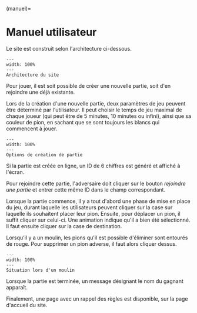 (manuel)= 

# Manuel utilisateur

Le site est construit selon l'architecture ci-dessous.

```{figure} images/Architecture.png
---
width: 100%
---
Architecture du site
```

Pour jouer, il est soit possible de créer une nouvelle partie, soit d'en rejoindre une déjà existante. 

Lors de la création d'une nouvelle partie, deux paramètres de jeu peuvent être déterminé par l'utilisateur. Il peut choisir le temps de jeu maximal de chaque joueur (qui peut être de 5 minutes, 10 minutes ou infini), ainsi que sa couleur de pion, en sachant que se sont toujours les blancs qui commencent à jouer.


```{figure} images/options.png
---
width: 100%
---
Options de création de partie
```
Si la partie est créée en ligne, un ID de 6 chiffres est généré et affiché à l'écran.

Pour rejoindre cette partie, l'adversaire doit cliquer sur le bouton <em>rejoindre une partie</em> et entrer cette même ID dans le champ correspondant.

Lorsque la partie commence, il y a tout d'abord une phase de mise en place du jeu, durant laquelle les utilisateurs peuvent cliquer sur la case sur laquelle ils souhaitent placer leur pion.
Ensuite, pour déplacer un pion, il suffit cliquer sur celui-ci. Une animation indique qu'il a bien été sélectionné. Il faut ensuite cliquer sur la case de destination. 

Lorsqu'il y a un moulin, les pions qu'il est possible d'éliminer sont entourés de rouge. Pour supprimer un pion adverse, il faut alors cliquer dessus.

```{figure} images/moulin.png
---
width: 100%
---
Situation lors d'un moulin
```
Lorsque la partie est terminée, un message désignant le nom du gagnant apparaît.

Finalement, une page avec un rappel des règles est disponible, sur la page d'accueil du site.